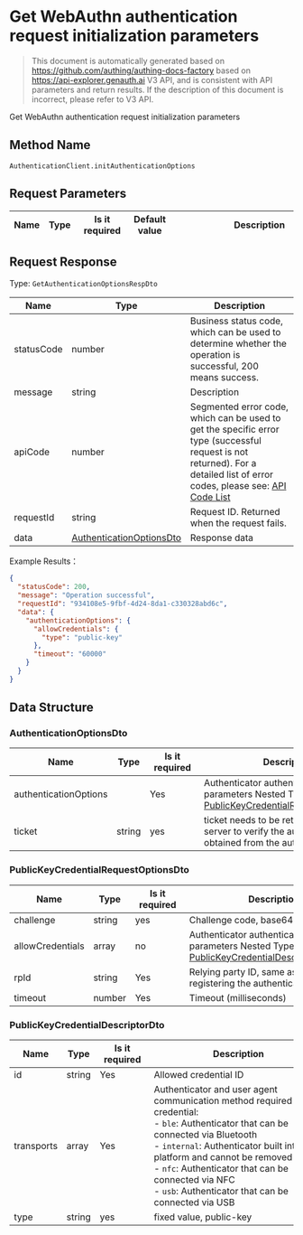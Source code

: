 # Get WebAuthn authentication request initialization parameters

<!--
Warning ⚠️:
Do not modify this document directly,
https://github.com/Authing/authing-docs-factory
Use this project to generate
-->

<LastUpdated />

> This document is automatically generated based on https://github.com/authing/authing-docs-factory based on https://api-explorer.genauth.ai V3 API, and is consistent with API parameters and return results. If the description of this document is incorrect, please refer to V3 API.

Get WebAuthn authentication request initialization parameters

## Method Name

`AuthenticationClient.initAuthenticationOptions`

## Request Parameters

| Name | Type | <div style="width:80px">Is it required</div> | Default value | <div style="width:300px">Description</div> | <div style="width:200px"></div>Example Value</div> |
| ---- | ---- | -------------------------------------------- | ------------- | ------------------------------------------ | -------------------------------------------------- |

## Request Response

Type: `GetAuthenticationOptionsRespDto`

| Name       | Type                                                             | Description                                                                                                                                                                                                                                                                                                                                         |
| ---------- | ---------------------------------------------------------------- | --------------------------------------------------------------------------------------------------------------------------------------------------------------------------------------------------------------------------------------------------------------------------------------------------------------------------------------------------- |
| statusCode | number                                                           | Business status code, which can be used to determine whether the operation is successful, 200 means success.                                                                                                                                                                                                                                        |
| message    | string                                                           | Description                                                                                                                                                                                                                                                                                                                                         |
| apiCode    | number                                                           | Segmented error code, which can be used to get the specific error type (successful request is not returned). For a detailed list of error codes, please see: [API Code List](https://api-explorer.genauth.ai/?tag=group/%E5%BC%80%E5%8F%91%E5%87%86%E5%A4%87#tag/%E5%BC%80%E5%8F%91%E5%87%86%E5%A4%87/%E9%94%99%E8%AF%AF%E5%A4%84%E7%90%86/apiCode) |
| requestId  | string                                                           | Request ID. Returned when the request fails.                                                                                                                                                                                                                                                                                                        |
| data       | <a href="#AuthenticationOptionsDto">AuthenticationOptionsDto</a> | Response data                                                                                                                                                                                                                                                                                                                                       |

Example Results：

```json
{
  "statusCode": 200,
  "message": "Operation successful",
  "requestId": "934108e5-9fbf-4d24-8da1-c330328abd6c",
  "data": {
    "authenticationOptions": {
      "allowCredentials": {
        "type": "public-key"
      },
      "timeout": "60000"
    }
  }
}
```

## Data Structure

### <a id="AuthenticationOptionsDto"></a> AuthenticationOptionsDto

| Name                  | Type   | <div style="width:80px">Is it required</div> | <div style="width:300px">Description</div>                                                                                                     | <div style="width:200px">Example Value</div> |
| --------------------- | ------ | -------------------------------------------- | ---------------------------------------------------------------------------------------------------------------------------------------------- | -------------------------------------------- |
| authenticationOptions |        | Yes                                          | Authenticator authentication parameters Nested Type: <a href="#PublicKeyCredentialRequestOptionsDto">PublicKeyCredentialRequestOptionsDto</a>. |                                              |
| ticket                | string | yes                                          | ticket needs to be returned to the server to verify the authentication result obtained from the authenticator                                  |                                              |

### <a id="PublicKeyCredentialRequestOptionsDto"></a> PublicKeyCredentialRequestOptionsDto

| Name             | Type   | <div style="width:80px">Is it required</div> | <div style="width:300px">Description</div>                                                                                             | <div style="width:200px">Example Value</div> |
| ---------------- | ------ | -------------------------------------------- | -------------------------------------------------------------------------------------------------------------------------------------- | -------------------------------------------- |
| challenge        | string | yes                                          | Challenge code, base64Url encoding                                                                                                     |                                              |
| allowCredentials | array  | no                                           | Authenticator authentication parameters Nested Type: <a href="#PublicKeyCredentialDescriptorDto">PublicKeyCredentialDescriptorDto</a>. |                                              |
| rpId             | string | Yes                                          | Relying party ID, same as when registering the authenticator                                                                           |                                              |
| timeout          | number | Yes                                          | Timeout (milliseconds)                                                                                                                 | `60000`                                      |

### <a id="PublicKeyCredentialDescriptorDto"></a> PublicKeyCredentialDescriptorDto

| Name       | Type   | <div style="width:80px">Is it required</div> | <div style="width:300px">Description</div>                                                                                                                                                                                                                                                                                                   | <div style="width:200px">Example Value</div> |
| ---------- | ------ | -------------------------------------------- | -------------------------------------------------------------------------------------------------------------------------------------------------------------------------------------------------------------------------------------------------------------------------------------------------------------------------------------------- | -------------------------------------------- |
| id         | string | Yes                                          | Allowed credential ID                                                                                                                                                                                                                                                                                                                        |                                              |
| transports | array  | Yes                                          | Authenticator and user agent communication method required by the credential:<br>- `ble`: Authenticator that can be connected via Bluetooth<br>- `internal`: Authenticator built into the platform and cannot be removed<br>- `nfc`: Authenticator that can be connected via NFC<br>- `usb`: Authenticator that can be connected via USB<br> |                                              |
| type       | string | yes                                          | fixed value, public-key                                                                                                                                                                                                                                                                                                                      | `public-key`                                 |
